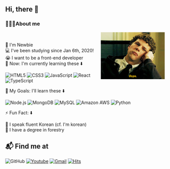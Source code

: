 ## Hi, there 👋

### 🙋🏻‍♂️About me

<img width="40%" align="right" alt="Github" src="https://raw.githubusercontent.com/keemtj/keemtj/master/images/oops.gif" />
<br/>

🐣 I'm Newbie  
💻 I've been studying since Jan 6th, 2020!  
😭 I want to be a front-end developer  
🌱 Now: I'm currently learning these ⬇️

![HTML5](https://img.shields.io/badge/HTML5-DE4B24?style=flat&logo=html5&logoColor=white)
![CSS3](https://img.shields.io/badge/CSS-026DB4?style=flat&logo=css3)
![JavaScript](https://img.shields.io/badge/JavaScript-F7DF1D?style=flat&logo=javascript&logoColor=white)
![React](https://img.shields.io/badge/React-53C1DE?style=flat&logo=react&logoColor=white)
![TypeScript](https://img.shields.io/badge/TypeScript-1864ab?style=flat&logo=typescript)

🥅 My Goals: I'll learn these ⬇️

![Node.js](https://img.shields.io/badge/Node.js-323232?style=flat&logo=Node.js)
![MongoDB](https://img.shields.io/badge/MongoDB-323232?style=flat&logo=mongodb)
![MySQL](https://img.shields.io/badge/MySQL-white?style=flat&logo=mysql)
![Amazon AWS](https://img.shields.io/badge/AWS-232F3E?style=flat&logo=amazon-aws)
![Python](https://img.shields.io/badge/-Python-323232?style=flat&logo=Python)

⚡️ Fun Fact: ⬇️

💯 I speak fluent Korean (cf. I'm korean)  
🌳 I have a degree in forestry

## 📬 Find me at

![GitHub](https://img.shields.io/badge/GitHub-181717?style=flat&logo=github)
[![Youtube](https://img.shields.io/badge/Youtube-F80400?style=flat&logo=youtube&link=https://www.youtube.com/channel/UCuj1zacBhMnwXEfUPGMuaOw/)](https://www.youtube.com/channel/UCuj1zacBhMnwXEfUPGMuaOw/)
[![Gmail](https://img.shields.io/badge/Gmail-FA3C3C?style=flat&logo=Gmail&logoColor=white&link=mailto:keemgreat@gmail.com)](mailto:keemgreat@gmail.com)
[![Hits](https://hits.seeyoufarm.com/api/count/incr/badge.svg?url=https%3A%2F%2Fgithub.com%2Fzzsza)](https://hits.seeyoufarm.com)

<!-- <details>
  <summary>📝Resume</summary>
  Sorry.. Nothing yet..
</details> -->
